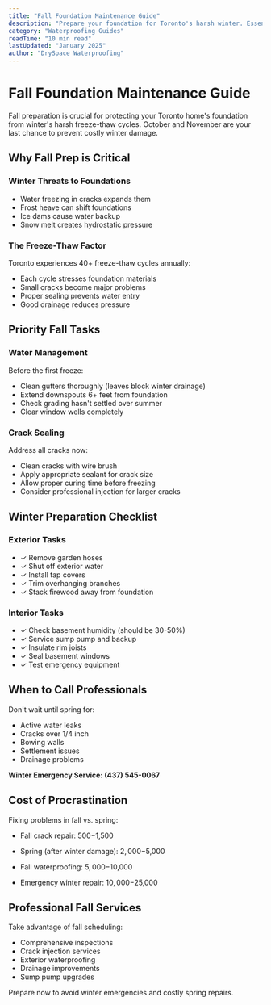 ```yaml
---
title: "Fall Foundation Maintenance Guide"
description: "Prepare your foundation for Toronto's harsh winter. Essential fall maintenance checklist to prevent freeze-thaw damage and water infiltration."
category: "Waterproofing Guides"
readTime: "10 min read"
lastUpdated: "January 2025"
author: "DrySpace Waterproofing"
---
```


# Fall Foundation Maintenance Guide

Fall preparation is crucial for protecting your Toronto home's foundation from winter's harsh freeze-thaw cycles. October and November are your last chance to prevent costly winter damage.

## Why Fall Prep is Critical

### Winter Threats to Foundations
- Water freezing in cracks expands them
- Frost heave can shift foundations
- Ice dams cause water backup
- Snow melt creates hydrostatic pressure

### The Freeze-Thaw Factor
Toronto experiences 40+ freeze-thaw cycles annually:
- Each cycle stresses foundation materials
- Small cracks become major problems
- Proper sealing prevents water entry
- Good drainage reduces pressure

## Priority Fall Tasks

### Water Management
Before the first freeze:
- Clean gutters thoroughly (leaves block winter drainage)
- Extend downspouts 6+ feet from foundation
- Check grading hasn't settled over summer
- Clear window wells completely

### Crack Sealing
Address all cracks now:
- Clean cracks with wire brush
- Apply appropriate sealant for crack size
- Allow proper curing time before freezing
- Consider professional injection for larger cracks

## Winter Preparation Checklist

### Exterior Tasks
- ✓ Remove garden hoses
- ✓ Shut off exterior water
- ✓ Install tap covers
- ✓ Trim overhanging branches
- ✓ Stack firewood away from foundation

### Interior Tasks
- ✓ Check basement humidity (should be 30-50%)
- ✓ Service sump pump and backup
- ✓ Insulate rim joists
- ✓ Seal basement windows
- ✓ Test emergency equipment

## When to Call Professionals

Don't wait until spring for:
- Active water leaks
- Cracks over 1/4 inch
- Bowing walls
- Settlement issues
- Drainage problems

**Winter Emergency Service: (437) 545-0067**

## Cost of Procrastination

Fixing problems in fall vs. spring:
- Fall crack repair: $500-$1,500
- Spring (after winter damage): $2,000-$5,000

- Fall waterproofing: $5,000-$10,000
- Emergency winter repair: $10,000-$25,000

## Professional Fall Services

Take advantage of fall scheduling:
- Comprehensive inspections
- Crack injection services
- Exterior waterproofing
- Drainage improvements
- Sump pump upgrades

Prepare now to avoid winter emergencies and costly spring repairs.
